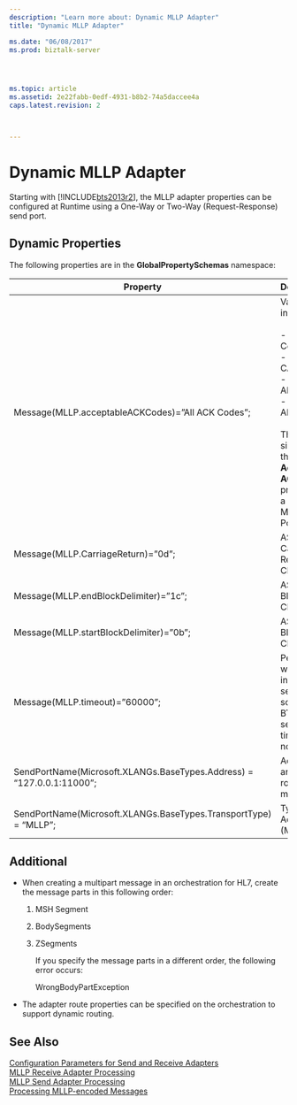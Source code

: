 ```yaml
---
description: "Learn more about: Dynamic MLLP Adapter"
title: "Dynamic MLLP Adapter"

ms.date: "06/08/2017"
ms.prod: biztalk-server




ms.topic: article
ms.assetid: 2e22fabb-0edf-4931-b8b2-74a5daccee4a
caps.latest.revision: 2



---
```

# Dynamic MLLP Adapter
Starting with [!INCLUDE[bts2013r2](../../includes/bts2013r2-md.md)], the MLLP adapter properties can be configured at Runtime using a One-Way or Two-Way (Request-Response) send port.  
  
## Dynamic Properties  
 The following properties are in the **GlobalPropertySchemas** namespace:  
  
|Property|Description|  
|--------------|-----------------|  
|Message(MLLP.acceptableACKCodes)=”All ACK Codes”;|Values include:<br /><br /> -   All ACK Codes<br />-   AA and CA<br />-   AA, CA, AE and CE<br />-   AA, CA, AR and CR<br /><br /> This is similar to the **Acceptable ACK Codes** property in a Static MLLP Send Port.|  
|Message(MLLP.CarriageReturn)=”0d”;|ASCII Carriage Return Character|  
|Message(MLLP.endBlockDelimiter)=”1c”;|ASCII End Block Character|  
|Message(MLLP.startBlockDelimiter)=”0b”;|ASCII Start Block Character|  
|Message(MLLP.timeout)=”60000”;|Period after which inactive sending socket on BTAHL7 server will timeout(0 is no timeout)|  
|SendPortName(Microsoft.XLANGs.BaseTypes.Address) = “127.0.0.1:11000”;|Address and Port for routing the message|  
|SendPortName(Microsoft.XLANGs.BaseTypes.TransportType) = “MLLP”;|Type of Adapter (MLLP)|  
  
## Additional  
  
- When creating a multipart message in an orchestration for HL7, create the message parts in this following order:  
  
  1. MSH Segment  
  
  2. BodySegments  
  
  3. ZSegments  
  
     If you specify the message parts in a different order, the following error occurs:  
  
     WrongBodyPartException  
  
- The adapter route properties can be specified on the orchestration to support dynamic routing.  
  
## See Also  
 [Configuration Parameters for Send and Receive Adapters](../../adapters-and-accelerators/accelerator-hl7/configuration-parameters-for-send-and-receive-adapters.md)   
 [MLLP Receive Adapter Processing](../../adapters-and-accelerators/accelerator-hl7/mllp-receive-adapter-processing.md)   
 [MLLP Send Adapter Processing](../../adapters-and-accelerators/accelerator-hl7/mllp-send-adapter-processing.md)   
 [Processing MLLP-encoded Messages](../../adapters-and-accelerators/accelerator-hl7/processing-mllp-encoded-messages.md)
